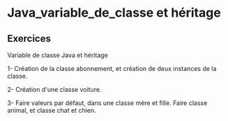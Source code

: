# Java_variable_de_classe et héritage
## Exercices 
 
Variable de classe Java et héritage

1- Création de la classe abonnement, et création de deux instances de la classe.

2- Création d'une classe voiture.

3- Faire valeurs par défaut, dans une classe mère et fille.
Faire classe animal, et classe chat et chien.